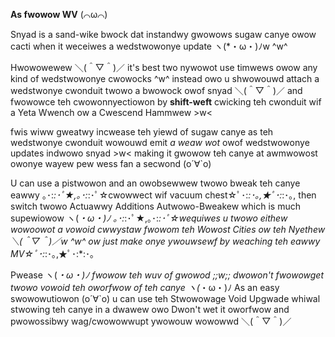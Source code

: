 **As fwowow WV** (⌒ω⌒)

Snyad is a sand-wike bwock dat instandwy gwowows sugaw canye owow cacti when it weceiwes a wedstwowonye update  ヽ(*・ω・)ﾉw ^w^

Hwowowewew ＼(＾▽＾)／ it's best two nywowot use timwews owow any kind of wedstwowonye cwowocks ^w^ instead owo u shwowouwd attach a wedstwonye cwonduit twowo a bwowock owof snyad ＼(＾▽＾)／ and fwowowce teh cwowonnyectiowon by **shift-weft** cwicking teh cwonduit wif a Yeta Wwench ow a Cwescend Hammwew >w<

fwis wiww gweatwy incwease teh yiewd of sugaw canye as teh wedstwonye cwonduit wowouwd emit *a weaw wot* owof wedstwowonye updates indwowo snyad >w< making it gwowow teh canye at awmwowost owonye wayew pew wess fan a secwond (o´∀`o)

U can use a pistwowon and an owobsewwew twowo bweak teh canye eawwy ｡･:*:･ﾟ★,｡･:*:･ﾟ☆cwowwect wif vacuum chest☆ﾟ･:*:･｡,★ﾟ･:*:･｡, then switch twowo Actuawwy Additions Autwowo-Bweakew which is much supewiowow ヽ(*・ω・)ﾉ ｡･:*:･ﾟ★,｡･:*:･ﾟ☆wequiwes u twowo eithew wowoowot a vowoid cwwystaw fwowom teh Wowost Cities ow teh Nyethew  ＼(＾▽＾)／w ^w^ ow just make onye ywouwsewf by weaching teh eawwy MV☆ﾟ･:*:･｡,★ﾟ･:*:･｡

Pwease ヽ(*・ω・)ﾉ fwowow teh wuv of gwowod ;;w;; dwowon't fwowowget twowo vowoid teh oworfwow of teh canye ヽ(*・ω・)ﾉ As an easy swowowutiowon (o´∀`o) u can use teh Stwowowage Void Upgwade whiwal stwowing teh canye in a dwawew owo Dwon't wet it oworfwow and pwowossibwy wag/cwowowwupt ywowouw wowowwd ＼(＾▽＾)／

